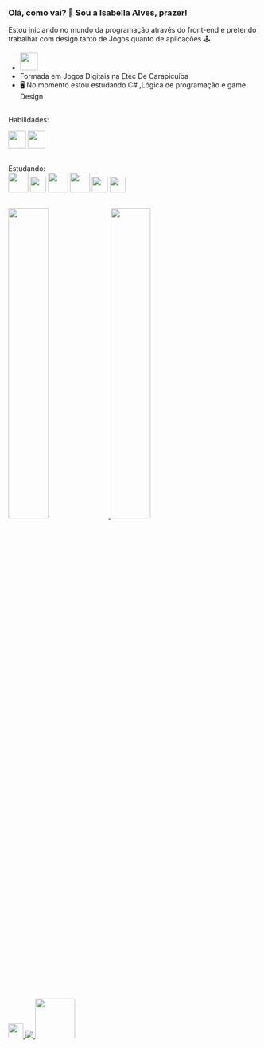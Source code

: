 ### Olá, como vai? 👋 Sou a Isabella Alves, prazer!   

 Estou iniciando no mundo da programação através do front-end e pretendo trabalhar com design tanto de Jogos quanto de aplicações  🕹️

- <img width= "35" src= "https://images.emojiterra.com/google/noto-emoji/unicode-15.1/color/svg/1f1e7-1f1f7.svg">
- Formada em Jogos Digitais na Etec De Carapicuíba 
- 🖥️ No momento estou estudando C# ,Lógica de programação e game Design
</div>

##  
 Habilidades:
 
<img width= "35" src= "https://upload.wikimedia.org/wikipedia/commons/3/31/Calligra_Krita_icon.svg" /> <img width= "35" src = "https://www.svgrepo.com/show/329985/aseprite.svg" />

##
<div>
Estudando:
<br>
 <img width= "40" src="https://cdn.jsdelivr.net/gh/devicons/devicon/icons/csharp/csharp-original.svg" />
 <img width= "32"src="https://cdn.jsdelivr.net/gh/devicons/devicon/icons/javascript/javascript-original.svg" />
 <img width="40"src="https://cdn.jsdelivr.net/gh/devicons/devicon/icons/blender/blender-original.svg" />
 
 <img width="40" src="https://cdn.jsdelivr.net/gh/devicons/devicon/icons/python/python-original.svg" />
 <img width="32" src="https://cdn.jsdelivr.net/gh/devicons/devicon/icons/html5/html5-original.svg" />
 <img width="32" src="https://cdn.jsdelivr.net/gh/devicons/devicon/icons/css3/css3-original.svg" />
</div>

<div> 

 ##
 
  <a href= "https://github.com/IsabellaSMA">
   <img width= "40%" src="https://github-readme-stats.vercel.app/api/top-langs/?username=IsabellaSMA&layout=donut&theme=cobalt">    
   <img width="40%" src="https://github-readme-stats.vercel.app/api?username=IsabellaSMA&count_private=true&show_icons=true&theme=cobalt">

</div>
   
   ##   
<div>
<a href= "https://www.instagram.com/1bby_artz/?next=%2Fexplore%2F"><img width= "30" src="https://upload.wikimedia.org/wikipedia/commons/thumb/9/95/Instagram_logo_2022.svg/640px-Instagram_logo_2022.svg.png">
<a href= "https://br.linkedin.com/in/isabellasma" target="blank"><img src="https://img.shields.io/badge/LinkedIn-0077B5?style=for-the-badge&logo=linkedin&logoColor=white">
<a href= "https://www.deviantart.com/1bbyartz"><img width= "80" src= "https://upload.wikimedia.org/wikipedia/commons/7/7b/DeviantArt_Logo.svg">
 </div>
